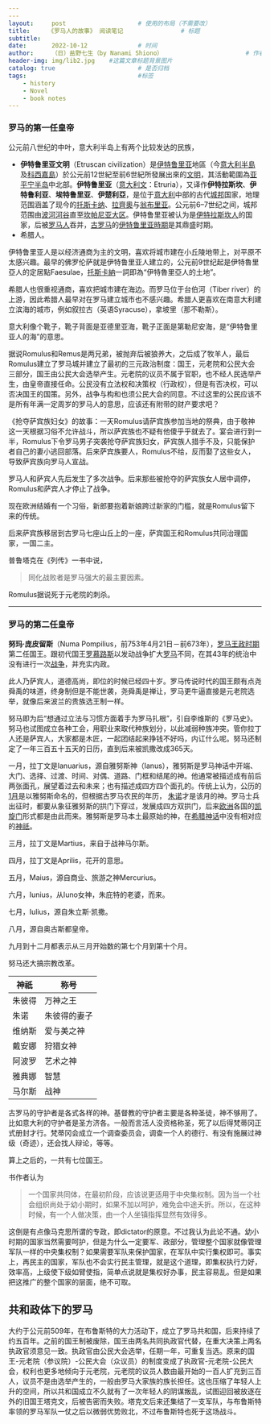 ```yaml
---
---
layout:     post   				    # 使用的布局（不需要改）
title:     《罗马人的故事》 阅读笔记  				# 标题 
subtitle:  
date:       2022-10-12 				# 时间
author:     （日）盐野七生（by Nanami Shiono） 						# 作者
header-img: img/lib2.jpg 	#这篇文章标题背景图片
catalog: true 						# 是否归档
tags:								#标签
    - history
    - Novel
    - book notes
---
```


### 罗马的第一任皇帝

公元前八世纪的中叶，意大利半岛上有两个比较发达的民族，
- **伊特鲁里亚文明**（Etruscan civilization）是[伊特鲁里亚](https://zh.wikipedia.org/wiki/%E4%BC%8A%E7%89%B9%E9%AD%AF%E9%87%8C%E4%BA%9E "伊特魯里亞")地區（今[意大利半島](https://zh.wikipedia.org/wiki/%E6%84%8F%E5%A4%A7%E5%88%A9%E5%8D%8A%E5%B3%B6 "意大利半島")及[科西嘉島](https://zh.wikipedia.org/wiki/%E7%A7%91%E8%A5%BF%E5%98%89%E5%B3%B6 "科西嘉島")）於公元前12世紀至前6世紀所發展出來的[文明](https://zh.wikipedia.org/wiki/%E6%96%87%E6%98%8E "文明")，其活動範圍為[亚平宁半岛](https://zh.wikipedia.org/wiki/%E4%BA%9A%E5%B9%B3%E5%AE%81%E5%8D%8A%E5%B2%9B "亚平宁半岛")中北部。**伊特鲁里亚**（[意大利文](https://zh.wikipedia.org/wiki/%E6%84%8F%E5%A4%A7%E5%88%A9%E6%96%87 "意大利文")：Etruria），又译作**伊特拉斯坎**、**伊特鲁利亚**、**埃特鲁里亚**、**伊楚利亞**，是位于[意大利](https://zh.wikipedia.org/wiki/%E6%84%8F%E5%A4%A7%E5%88%A9 "意大利")中部的古代[城邦](https://zh.wikipedia.org/wiki/%E5%9F%8E%E9%82%A6 "城邦")国家，地理范围涵盖了现今的[托斯卡纳](https://zh.wikipedia.org/wiki/%E6%89%98%E6%96%AF%E5%8D%A1%E7%BA%B3 "托斯卡纳")、[拉齊奧](https://zh.wikipedia.org/wiki/%E6%8B%89%E9%BD%8A%E5%A5%A7 "拉齊奧")与[翁布里亚](https://zh.wikipedia.org/wiki/%E7%BF%81%E5%B8%83%E9%87%8C%E4%BA%9A "翁布里亚")。公元前6–7世纪之间，城邦范围由[波河河谷](https://zh.wikipedia.org/wiki/%E6%B3%A2%E6%B2%B3%E6%B2%B3%E8%B0%B7 "波河河谷")直至[坎帕尼亚大区](https://zh.wikipedia.org/wiki/%E5%9D%8E%E5%B8%95%E5%B0%BC%E4%BA%9A%E5%A4%A7%E5%8C%BA "坎帕尼亚大区")。伊特鲁里亚被认为是[伊特拉斯坎人](https://zh.wikipedia.org/wiki/%E4%BC%8A%E7%89%B9%E6%8B%89%E6%96%AF%E5%9D%8E%E4%BA%BA "伊特拉斯坎人")的国家，后被[罗马人](https://zh.wikipedia.org/wiki/%E7%BD%97%E9%A9%AC%E4%BA%BA "罗马人")吞并，[古罗马](https://zh.wikipedia.org/wiki/%E5%8F%A4%E7%BD%97%E9%A9%AC "古罗马")的[伊特鲁里亚時期](https://zh.wikipedia.org/wiki/%E7%BD%97%E9%A9%AC%E7%8E%8B%E6%94%BF%E6%97%B6%E4%BB%A3 "罗马王政时代")是其鼎盛时期。
- 希腊人。

伊特鲁里亚人是以经济通商为主的文明，喜欢将城市建在小丘陵地带上，对平原不太感兴趣。最早的佛罗伦萨就是伊特鲁里亚人建立的，公元前9世纪起是伊特魯里亞人的定居點Faesulae，[托斯卡納](https://zh.wikipedia.org/wiki/%E6%89%98%E6%96%AF%E5%8D%A1%E7%B4%8D "托斯卡納")一詞即為“伊特魯里亞人的土地”。

希腊人也很重视通商，喜欢把城市建在海边。而罗马位于台伯河（Tiber river）的上游，因此希腊人最早对在罗马建立城市也不感兴趣。希腊人更喜欢在南意大利建立滨海的城市，例如叙拉古（英语Syracuse），拿坡里（那不勒斯）。

意大利像个靴子，靴子背面是亚德里亚海，靴子正面是第勒尼安海，是“伊特鲁里亚人的海”的意思。

据说Romulus和Remus是两兄弟，被抛弃后被狼养大，之后成了牧羊人，最后Romulus建立了罗马城并建立了最初的三元政治制度：国王，元老院和公民大会三部分，国王由公民大会选举产生。元老院的议员不属于官职，也不经人民选举产生，由皇帝直接任命。公民没有立法权和决策权（行政权），但是有否决权，可以否决国王的国策。另外，战争与构和也须公民大会的同意。不过这里的公民应该不是所有年满一定周岁的罗马人的意思，应该还有附带的财产要求吧？

《抢夺萨宾族妇女》的故事：一天Romulus请萨宾族参加当地的祭典，由于敬神这一天根据习俗不允许战斗，所以萨宾族也不疑有他傻乎乎就去了。宴会进行到一半，Romulus下令罗马男子突袭抢夺萨宾族妇女，萨宾族人措手不及，只能保护者自己的妻小逃回部落。后来萨宾族要人，Romulus不给，反而娶了这些女人，导致萨宾族向罗马人宣战。

罗马人和萨宾人先后发生了多次战争。后来那些被抢夺的萨宾族女人居中调停，Romulus和萨宾人才停止了战争。

现在欧洲结婚有一个习俗，新郎要抱着新娘跨过新家的门槛，就是Romulus留下来的传统。

后来萨宾族移居到古罗马七座山丘上的一座，萨宾国王和Romulus共同治理国家，一国二主。

普鲁塔克在《列传》一书中说，
>同化战败者是罗马强大的最主要因素。

Romulus据说死于元老院的刺杀。

 - - -

### 罗马的第二任皇帝

**努玛·庞皮留斯**（Numa Pompilius，前753年4月21日－前673年），[罗马王政时期](https://zh.m.wikipedia.org/wiki/%E7%BE%85%E9%A6%AC%E7%8E%8B%E6%94%BF%E6%99%82%E6%9C%9F "罗马王政时期")第二任国王。跟初代国王[罗慕路斯](https://zh.m.wikipedia.org/wiki/%E7%BD%97%E6%85%95%E8%B7%AF%E6%96%AF "罗慕路斯")以发动战争扩大[罗马](https://zh.m.wikipedia.org/wiki/%E5%8F%A4%E7%BE%85%E9%A6%AC "古罗马")不同，在其43年的统治中没有进行一次[战争](https://zh.m.wikipedia.org/wiki/%E6%88%B0%E7%88%AD "战争")，并充实内政。

此人乃萨宾人，道德高尚，即位的时候已经四十岁。罗马传说时代的国王颇有点尧舜禹的味道，终身制但是不能世袭，尧舜禹是禅让，罗马更牛逼直接是元老院选举，就像后来波兰的贵族选王制一样。

努马即为后“想通过立法与习惯方面着手为罗马扎根”，引自李维斯的《罗马史》。努马也试图成立各种工会，用职业来取代种族划分，以此减弱种族冲突。管你拉丁人还是萨宾人，大家都是木匠，一起团结起来挣钱不好吗，内讧什么呢。努马还制定了一年三百五十五天的日历，直到后来被凯撒改成365天。

一月，拉丁文是Ianuarius，源自雅努斯神（Ianus），雅努斯是罗马神话中开端、大门、选择、过渡、时间、对偶、道路、门框和结尾的神。他通常被描述成有前后两张面孔，展望着过去和未来；也有描述成四方四个面孔的。传统上认为，公历的[1月](https://zh.wikipedia.org/wiki/1%E6%9C%88 "1月")是以雅努斯命名的，但根据古罗马农民的年历， [朱诺](https://zh.wikipedia.org/wiki/%E6%9C%B1%E8%AB%BE_(%E7%BE%85%E9%A6%AC%E7%A5%9E%E8%A9%B1) "朱諾 (羅馬神話)")才是该月的神。罗马士兵出征时，都要从象征雅努斯的拱门下穿过，发展成四方双拱门，后来[欧洲](https://zh.wikipedia.org/wiki/%E6%AC%A7%E6%B4%B2 "欧洲")各国的[凯旋门](https://zh.wikipedia.org/wiki/%E5%87%AF%E6%97%8B%E9%97%A8 "凯旋门")形式都是由此而来。雅努斯是罗马本土最原始的神，在[希腊神话](https://zh.wikipedia.org/wiki/%E5%B8%8C%E8%85%8A%E7%A5%9E%E8%AF%9D "希腊神话")中没有相对应的[神祇](https://zh.wikipedia.org/wiki/%E5%B8%8C%E8%87%98%E7%A5%9E%E7%A5%87%E5%8F%8A%E7%A5%9E%E8%A9%B1%E4%BA%BA%E7%89%A9%E5%88%97%E8%A1%A8 "希臘神祇及神話人物列表")。

三月，拉丁文是Martius，来自于战神马尔斯。

四月，拉丁文是Aprilis，花开的意思。

五月，Maius，源自商业、旅游之神Mercurius。

六月，Iunius，从Iuno女神，朱庇特的老婆，而来。

七月，Iulius，源自朱立斯·凯撒。

八月，源自奥古斯都皇帝。

九月到十二月都表示从三月开始数的第七个月到第十个月。

努马还大搞宗教改革。

神祇 | 称号
-|-
朱彼得|万神之王
朱诺|朱彼得的妻子
维纳斯|爱与美之神
戴安娜|狩猎女神
阿波罗|艺术之神
雅典娜|智慧
马尔斯|战神

古罗马的守护者是各式各样的神。基督教的守护者主要是各种圣徒，神不够用了。比如意大利的守护者是圣方济各。一般而言活人没资格称圣，死了以后得梵蒂冈正式册封才行。梵蒂冈会成立一个调查委员会，调查一个人的德行、有没有施展过神级（奇迹），还会找人辩论，等等。

算上之后的，一共有七位国王。

书作者认为
>一个国家共同体，在最初阶段，应该说更适用于中央集权制。因为当一个社会组织尚处于幼小期时，如果不加以呵护，难免会中途夭折。所以，在这种时候，有一个人做决策，由一个人坐镇指挥显然有效得多。

这倒是有点像马克思所谓的专政，即dictator的原意。不过我认为此论不通。幼小时期的国家当然需要呵护，但是为什么一定要军、政部分，管理整个国家就像管理军队一样的中央集权制？如果需要军队来保护国家，在军队中实行集权即可。事实上，再民主的国家，军队也不会实行民主管理，就是这个道理，即集权执行力好，效率高，上级使下级如臂使指，简单点说就是集权好办事，民主容易乱。但是如果把这推广的整个国家的层面，绝不可取。

## 共和政体下的罗马

大约于公元前509年，在布鲁斯特的大力活动下，成立了罗马共和国，后来持续了约五百年。之前的国王制被废除，国王由两名共同执政官代替，在重大决策上两名执政官须意见一致。执政官由公民大会选举，任期一年，可重复当选。原来的国王-元老院（参议院）-公民大会（众议员）的制度变成了执政官-元老院-公民大会，权利也更多地倾向于元老院，元老院的议员人数由最开始的一百人扩充到三百人，议员不是由选举产生的，一般由罗马大家族的族长担任。这也压缩了年轻人上升的空间，所以共和国成立不久就有了一次年轻人的阴谋叛乱，试图迎回被放逐在外的旧国王塔克文，后被告密而失败。塔克文后来还集结了一支军队，与布鲁斯特率领的罗马军队一仗之后以微弱优势败北，不过布鲁斯特也死于这场战斗。